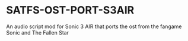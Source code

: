 # SATFS-OST-PORT-S3AIR
An audio script mod for Sonic 3 AIR that ports the ost from the fangame Sonic and The Fallen Star
